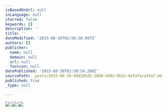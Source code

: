 ```yaml
---
isBasedOnUrl: null
inLanguage: null
starred: false
keywords: []
description: ''
title: ''
dateModified: '2015-08-30T02:50:38.997Z'
authors: []
publisher:
  name: null
  domain: null
  url: null
  favicon: null
datePublished: '2015-08-30T02:50:54.260Z'
sourcePath: _posts/2015-08-30-69d105d5-2888-449d-9b3a-4efafaca34a7.md
published: true
_type: null

---
```

![](https://the-grid-user-content.s3-us-west-2.amazonaws.com/cf8e772e-5fa2-45d2-91bf-474c9c2ef1b2.jpg)
![](https://the-grid-user-content.s3-us-west-2.amazonaws.com/c6f50ca8-0787-43b1-ba33-9d38fcdceceb.png)
![](https://the-grid-user-content.s3-us-west-2.amazonaws.com/f89ae2c9-c288-439f-b49d-6f5ea50cc207.jpg)